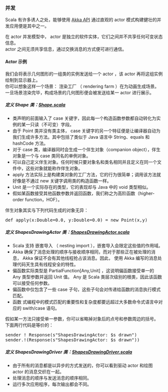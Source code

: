 ### 并发 ###
Scala  有许多诱人之处，能够使用 [Akka API](http://akka.io) 通过直观的 actor 模式构建健壮的并发应用便是其中之一。
  
在 actor  并发模型中， actor  是独立的软件实体，它们之间并不共享任何可变状态信息。   
actor  之间无须共享信息，通过交换消息的方式便可进行通信。   
#### Actor 示例 ####
我们会将表示几何图形的一组类的实例发送给一个 actor ，该 actor  再将这组实例绘制到显示器上。  
你可以想象这样一个场景： 渲染工厂 （ rendering farm ）在为动画生成场景。  
一旦场景渲染完毕，构成场景的几何图形便会被发送给某一 actor  进行展示。
##### 定义 Shape 类：[Shape.scala](Shape.scala) #####
-   类声明的前面输入了 case 关键字，因此每一个构造函数参数都自动转化为实例的某一只读（不可变）字段。  
-   由于 Point 类并没有类主体， case 关键字的另一个特征便是让编译器自动为我们生成许多方法。其中包括了类似于 Java 语言中 String、equals 和 hashCode 方法。  
-   对于 case 类，编译器同时会生成一个伴生对象（companion object），伴生对象是一个与 case 类同名的单例对象。  
-   可以自己定义伴生对象。任何时候只要对象名和类名相同并且定义在同一个文件中，这些对象就能称作伴生对象。  
-   apply 方法实际上是构建类对象的工厂方法，它的行为很简单；调用该方法就好像是不通过 new 关键字调用类的构造函数一样。
-   Unit 是一个实际存在的类型，它的表现却与 Java  中的 void 类型相似。  
-   假如某函数接受其他函数参数并返回函数，我们称之为高阶函数（higher-order function，HOF）。  

伴生对象其实与下列代码生成的对象无异：
<pre>def apply(x:Double=0.0, y:Double=0.0) = new Point(x,y)</pre>
##### 定义 ShapesDrawingActor 类：[ShapesDrawingActor.scala](ShapesDrawingActor.scala) #####
-   Scala  支持 嵌套导入 （ nesting import ），嵌套导入会限定这些值的作用域。
-   Akka  确保了消息处理的顺序与接收顺序相同，而对于那些正在被处理的消息， Akka  保证不会有其他线程抢占该消息。因此，
    使用 Akka  编写的消息处理代码天生具有线程安全的特性。
-   偏函数实际类型是 PartialFunction[Any,Unit] ，这说明偏函数接受单一的 Any 类型参数并返回 Unit 值。 Any 是 Scala
    类层次级别的根类，因此该函数可以接受任何参数。
-   偏函数中仅包含了一些 case 子句，这些子句会对传递给函数的消息执行模式匹配。
-   函数
    式编程中的模式匹配的重要性和复杂度都要远超过大多数命令式语言中对应的 swith/case 语句。
    
假如某一方法只接受单一参数，你可以省略掉对象后的点号和参数周边的括号。
下面两行代码是等价的：
<pre>sender ! Response(s"ShapesDrawingActor: $s drawn")
sender.!(Response(s"ShapesDrawingActor: $s drawn"))</pre>
##### 定义 ShapesDrawingDriver 类：[ShapesDrawingDriver.scala](ShapesDrawingDriver.scala) #####
-   由于所有的消息都是以异步的方式发送的，你可以看到驱动 actor  和绘图 actor  的消息交织在一起。
-   处理消息的顺序与发送消息的顺序相同。
-   运行多次应用程序，每次输出都会不同。
